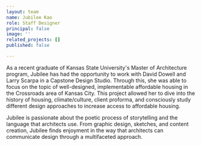 ```yaml
---
layout: team
name: Jubilee Kao
role: Staff Designer
principal: false
image: ''
related_projects: []
published: false

---
```

As a recent graduate of Kansas State University's Master of Architecture program, Jubilee has had the opportunity to work with David Dowell and Larry Scarpa in a Capstone Design Studio. Through this, she was able to focus on the topic of well-designed, implementable affordable housing in the Crossroads area of Kansas City. This project allowed her to dive into the history of housing, climate/culture, client proforma, and consciously study different design approaches to increase access to affordable housing.

Jubilee is passionate about the poetic process of storytelling and the language that architects use. From graphic design, sketches, and content creation, Jubilee finds enjoyment in the way that architects can communicate design through a multifaceted approach.